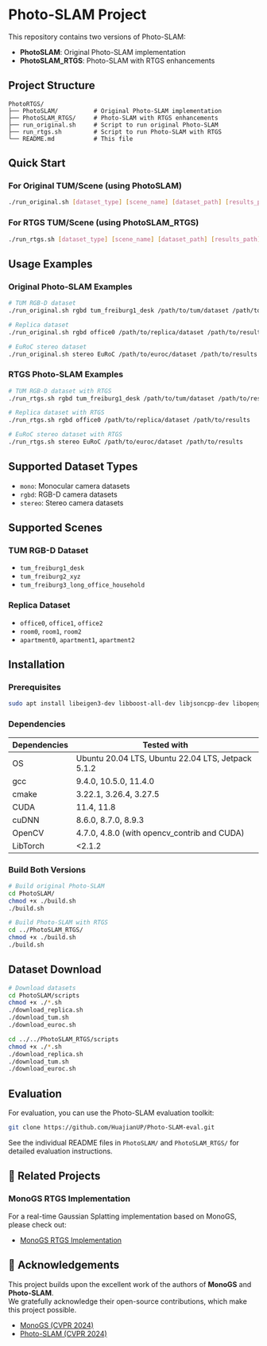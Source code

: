 # Photo-SLAM Project

This repository contains two versions of Photo-SLAM:

- **PhotoSLAM**: Original Photo-SLAM implementation
- **PhotoSLAM_RTGS**: Photo-SLAM with RTGS enhancements

## Project Structure

```
PhotoRTGS/
├── PhotoSLAM/          # Original Photo-SLAM implementation
├── PhotoSLAM_RTGS/     # Photo-SLAM with RTGS enhancements
├── run_original.sh     # Script to run original Photo-SLAM
├── run_rtgs.sh         # Script to run Photo-SLAM with RTGS
└── README.md           # This file
```

## Quick Start

### For Original TUM/Scene (using PhotoSLAM)
```bash
./run_original.sh [dataset_type] [scene_name] [dataset_path] [results_path]
```

### For RTGS TUM/Scene (using PhotoSLAM_RTGS)
```bash
./run_rtgs.sh [dataset_type] [scene_name] [dataset_path] [results_path]
```

## Usage Examples

### Original Photo-SLAM Examples

```bash
# TUM RGB-D dataset
./run_original.sh rgbd tum_freiburg1_desk /path/to/tum/dataset /path/to/results

# Replica dataset
./run_original.sh rgbd office0 /path/to/replica/dataset /path/to/results

# EuRoC stereo dataset
./run_original.sh stereo EuRoC /path/to/euroc/dataset /path/to/results
```

### RTGS Photo-SLAM Examples

```bash
# TUM RGB-D dataset with RTGS
./run_rtgs.sh rgbd tum_freiburg1_desk /path/to/tum/dataset /path/to/results

# Replica dataset with RTGS
./run_rtgs.sh rgbd office0 /path/to/replica/dataset /path/to/results

# EuRoC stereo dataset with RTGS
./run_rtgs.sh stereo EuRoC /path/to/euroc/dataset /path/to/results
```

## Supported Dataset Types

- `mono`: Monocular camera datasets
- `rgbd`: RGB-D camera datasets  
- `stereo`: Stereo camera datasets

## Supported Scenes

### TUM RGB-D Dataset
- `tum_freiburg1_desk`
- `tum_freiburg2_xyz`
- `tum_freiburg3_long_office_household`

### Replica Dataset
- `office0`, `office1`, `office2`
- `room0`, `room1`, `room2`
- `apartment0`, `apartment1`, `apartment2`

## Installation

### Prerequisites

```bash
sudo apt install libeigen3-dev libboost-all-dev libjsoncpp-dev libopengl-dev mesa-utils libglfw3-dev libglm-dev
```

### Dependencies

| Dependencies | Tested with |
|--------------|-------------|
| OS | Ubuntu 20.04 LTS, Ubuntu 22.04 LTS, Jetpack 5.1.2 |
| gcc | 9.4.0, 10.5.0, 11.4.0 |
| cmake | 3.22.1, 3.26.4, 3.27.5 |
| CUDA | 11.4, 11.8 |
| cuDNN | 8.6.0, 8.7.0, 8.9.3 |
| OpenCV | 4.7.0, 4.8.0 (with opencv_contrib and CUDA) |
| LibTorch | <2.1.2 |

### Build Both Versions

```bash
# Build original Photo-SLAM
cd PhotoSLAM/
chmod +x ./build.sh
./build.sh

# Build Photo-SLAM with RTGS
cd ../PhotoSLAM_RTGS/
chmod +x ./build.sh
./build.sh
```

## Dataset Download

```bash
# Download datasets
cd PhotoSLAM/scripts
chmod +x ./*.sh
./download_replica.sh
./download_tum.sh
./download_euroc.sh

cd ../../PhotoSLAM_RTGS/scripts
chmod +x ./*.sh
./download_replica.sh
./download_tum.sh
./download_euroc.sh
```

## Evaluation

For evaluation, you can use the Photo-SLAM evaluation toolkit:

```bash
git clone https://github.com/HuajianUP/Photo-SLAM-eval.git
```

See the individual README files in `PhotoSLAM/` and `PhotoSLAM_RTGS/` for detailed evaluation instructions.

## 🔗 Related Projects

### MonoGS RTGS Implementation
For a real-time Gaussian Splatting implementation based on MonoGS, please check out:
- [MonoGS RTGS Implementation](https://github.com/Nemo0412/MonoRTGS.git)


## 🙏 Acknowledgements

This project builds upon the excellent work of the authors of **MonoGS** and **Photo-SLAM**.  
We gratefully acknowledge their open-source contributions, which make this project possible.

- [MonoGS (CVPR 2024)](https://github.com/muskie82/MonoGS.git)
- [Photo-SLAM (CVPR 2024)](https://github.com/HuajianUP/Photo-SLAM.git) 


